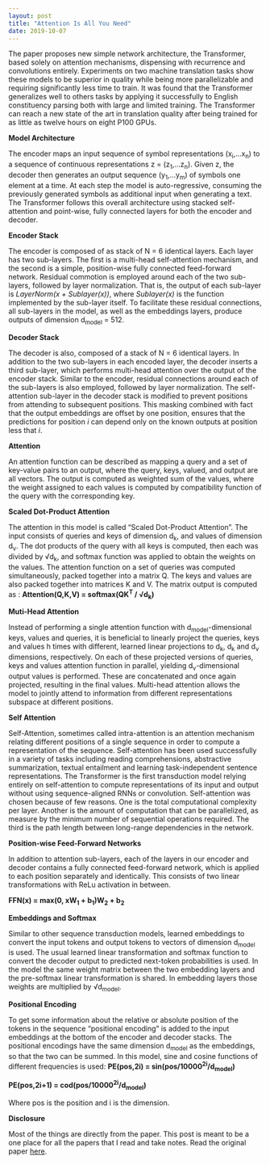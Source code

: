 ```yaml
---
layout: post
title: "Attention Is All You Need"
date: 2019-10-07
---
```


The paper proposes new simple network architecture, the Transformer, based solely on attention mechanisms, dispensing with recurrence and convolutions entirely. Experiments on two machine translation tasks show these models to be superior in quality while being more parallelizable and requiring significantly less time to train. It was found that the Transformer generalizes well to others tasks by applying it successfully to English constituency parsing both with large and limited training. The Transformer can reach a new state of the art in translation quality after being trained for as little as twelve hours on eight P100 GPUs.

**Model Architecture**

The encoder maps an input sequence of symbol representations (x<sub>i</sub>,…x<sub>n</sub>) to a sequence of continuous representations z = (z<sub>1</sub>,…z<sub>n</sub>). Given z, the decoder then generates an output sequence (y<sub>1</sub>,…y<sub>m</sub>) of symbols one element at a time. At each step the model is auto-regressive, consuming the previously generated symbols as additional input when generating a text.
The Transformer follows this overall architecture using stacked self-attention and point-wise, fully connected layers for both the encoder and decoder.

**Encoder Stack**

The encoder is composed of as stack of N = 6 identical layers. Each layer has two sub-layers. The first is a multi-head self-attention mechanism, and the second is a simple, position-wise fully connected feed-forward network. Residual commotion is employed around each of the two sub-layers, followed by layer normalization. That is, the output of each sub-layer is _LayerNorm(x + Sublayer(x))_, where _Sublayer(x)_ is the function implemented by the sub-layer itself. To facilitate these residual connections, all sub-layers in the model, as well as the embeddings layers, produce outputs of dimension d<sub>model</sub> = 512.

**Decoder Stack**

The decoder is also, composed of a stack of N = 6 identical layers. In addition to the two sub-layers in each encoded layer, the decoder inserts a third sub-layer, which performs multi-head attention over the output of the encoder stack. Similar to the encoder, residual connections around each of the sub-layers is also employed, followed by layer normalization. The self-attention sub-layer in the decoder stack is modified to prevent positions from attending to subsequent positions. This masking combined with fact that the output embeddings are offset by one position, ensures that the predictions for position _i_ can depend only on the known outputs at position less that _i_.

**Attention**

An attention function can be described as mapping a query and a set of key-value pairs to an output, where the query, keys, valued, and output are all vectors. The output is computed as weighted sum of the values, where the weight assigned to each values is computed by compatibility function of the query with the corresponding key.

**Scaled Dot-Product Attention**

The attention in this model is called “Scaled Dot-Product Attention”. The input consists of queries and keys of dimension d<sub>k</sub>, and values of dimension d<sub>v</sub>. The dot products of the query with all keys is computed, then each was divided by √d<sub>k</sub>, and softmax function was applied to obtain the weights on the values.
The attention function on a set of queries was computed simultaneously, packed together into a matrix Q. The keys and values are also packed together into matrices K and V. The matrix output is computed as :
**Attention(Q,K,V) = softmax(QK<sup>T</sup> / √d<sub>k</sub>)**

**Muti-Head Attention**

Instead of performing a single attention function with d<sub>model</sub>-dimensional keys, values and queries, it is beneficial to linearly project the queries, keys and values h times with different, learned linear projections to d<sub>k</sub>, d<sub>k</sub> and d<sub>v</sub> dimensions, respectively. On each of these projected versions of queries, keys and values attention function in parallel, yielding d<sub>v</sub>-dimensional output values is performed. These are concatenated and once again projected, resulting in the final values. 
Multi-head attention allows the model to jointly attend to information from different representations subspace at different positions.

**Self Attention**

Self-Attention, sometimes called intra-attention is an attention mechanism relating different positions of a single sequence in order to compute a representation of the sequence. Self-attention has been used successfully in a variety of tasks including reading comprehensions, abstractive summarization, textual entailment and learning task-independent sentence representations. The Transformer is the first transduction model relying entirely on self-attention to compute representations of its input and output without using sequence-aligned RNNs or convolution. Self-attention was chosen because of few reasons. One is the total computational complexity per layer. Another is the amount of computation that can be parallelized, as measure by the minimum number of sequential operations required. The third is the path length between long-range dependencies in the network.

**Position-wise Feed-Forward Networks**

In addition to attention sub-layers, each of the layers in our encoder and decoder contains a fully connected feed-forward network, which is applied to each position separately and identically. This consists of two linear transformations with ReLu activation in between.


**FFN(x) = max(0, xW<sub>1</sub> + b<sub>1</sub>)W<sub>2</sub> + b<sub>2</sub>**

**Embeddings and Softmax**

Similar to other sequence transduction models, learned embeddings to convert the input tokens and output tokens to vectors of dimension d<sub>model</sub> is used. The usual learned linear transformation and softmax function to convert the decoder output to predicted next-token probabilities is used. In the model the same weight matrix between the two embedding layers and the pre-softmax linear transformation is shared. In embedding layers those weights are multiplied by √d<sub>model</sub>.

**Positional Encoding**

To get some information about the relative or absolute position of the tokens in the sequence “positional encoding” is added to the input embeddings at the bottom of the encoder and decoder stacks. The positional encodings have the same dimension d<sub>model</sub> as the embeddings, so that the two can be summed. In this model, sine and cosine functions of different frequencies is used:
**PE(pos,2i) = sin(pos/10000<sup>2i</sup>/d<sub>model</sub>)**

**PE(pos,2i+1) = cod(pos/10000<sup>2i</sup>/d<sub>model</sub>)**

Where pos is the position and i is the dimension.

**Disclosure**

Most of the things are directly from the paper. This post is meant to be a one place for all the papers that I read and take notes.
Read the original paper [here](https://arxiv.org/abs/1706.03762).
